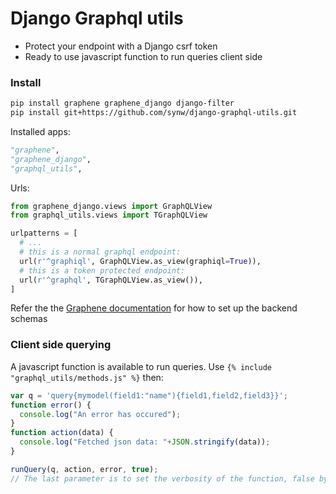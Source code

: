 # Django Graphql utils

- Protect your endpoint with a Django csrf token
- Ready to use javascript function to run queries client side

### Install


  ```bash
pip install graphene graphene_django django-filter
pip install git+https://github.com/synw/django-graphql-utils.git
  ```
  
Installed apps:

  ```python
"graphene",
"graphene_django",
"graphql_utils",
  ```

Urls:

  ```python
from graphene_django.views import GraphQLView
from graphql_utils.views import TGraphQLView

urlpatterns = [
	# ...
	# this is a normal graphql endpoint:
	url(r'^graphiql', GraphQLView.as_view(graphiql=True)),
	# this is a token protected endpoint:
    url(r'^graphql', TGraphQLView.as_view()),
]
  ```

Refer the the [Graphene documentation](http://docs.graphene-python.org/projects/django/en/latest/) for 
how to set up the backend schemas

### Client side querying

A javascript function is available to run queries. Use `{% include "graphql_utils/methods.js" %}` then:

  ```javascript
var q = 'query{mymodel(field1:"name"){field1,field2,field3}}';
function error() {
	console.log("An error has occured");
}
function action(data) {
	console.log("Fetched json data: "+JSON.stringify(data));
}

runQuery(q, action, error, true);
// The last parameter is to set the verbosity of the function, false by default
  ```
